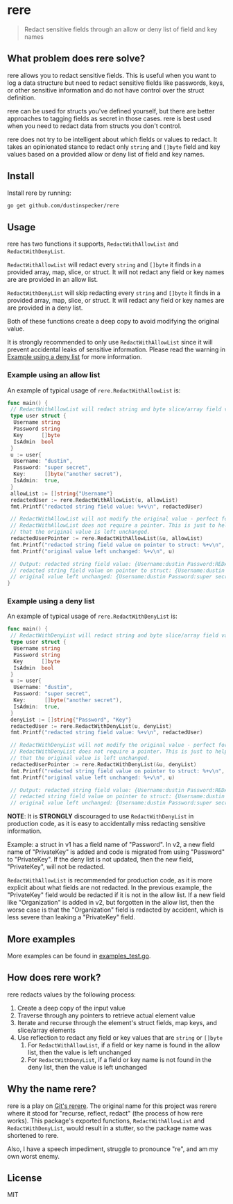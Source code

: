 # rere

> Redact sensitive fields through an allow or deny list of field and key names

## What problem does rere solve?

rere allows you to redact sensitive fields. This is useful when you want to log a data structure but need to redact sensitive fields like passwords, keys, or other sensitive information and do not have control over the struct definition.

rere can be used for structs you've defined yourself, but there are better approaches to tagging fields as secret in those cases. rere is best used when you need to redact data from structs you don't control.

rere does not try to be intelligent about which fields or values to redact. It takes an opinionated stance to redact only `string` and `[]byte` field and key values based on a provided allow or deny list of field and key names.

## Install

Install rere by running:

```sh
go get github.com/dustinspecker/rere
```

## Usage

rere has two functions it supports, `RedactWithAllowList` and `RedactWithDenyList`.

`RedactWithAllowList` will redact every `string` and `[]byte` it finds in a provided array, map, slice, or struct. It will not
redact any field or key names are are provided in an allow list.

`RedactWithDenyList` will skip redacting every `string` and `[]byte` it finds in a provided array, map, slice, or struct. It will
redact any field or key names are are provided in a deny list.

Both of these functions create a deep copy to avoid modifying the original value.

It is strongly recommended to only use `RedactWithAllowList` since it will prevent accidental leaks of sensitive information. Please
read the warning in [Example using a deny list](#example-using-a-deny-list) for more information.

### Example using an allow list


An example of typical usage of `rere.RedactWithAllowList` is:

```go
func main() {
 // RedactWithAllowList will redact string and byte slice/array field values for field names not found in allow list
 type user struct {
  Username string
  Password string
  Key      []byte
  IsAdmin  bool
 }
 u := user{
  Username: "dustin",
  Password: "super secret",
  Key:      []byte("another secret"),
  IsAdmin:  true,
 }
 allowList := []string{"Username"}
 redactedUser := rere.RedactWithAllowList(u, allowList)
 fmt.Printf("redacted string field value: %+v\n", redactedUser)

 // RedactWithAllowList will not modify the original value - perfect for logging
 // RedactWithAllowList does not require a pointer. This is just to help further exemplify the point
 // that the original value is left unchanged.
 redactedUserPointer := rere.RedactWithAllowList(&u, allowList)
 fmt.Printf("redacted string field value on pointer to struct: %+v\n", *redactedUserPointer)
 fmt.Printf("original value left unchanged: %+v\n", u)

 // Output: redacted string field value: {Username:dustin Password:REDACTED Key:[82 69 68 65 67 84 69 68] IsAdmin:true}
 // redacted string field value on pointer to struct: {Username:dustin Password:REDACTED Key:[82 69 68 65 67 84 69 68] IsAdmin:true}
 // original value left unchanged: {Username:dustin Password:super secret Key:[97 110 111 116 104 101 114 32 115 101 99 114 101 116] IsAdmin:true}
}
```

### Example using a deny list

An example of typical usage of `rere.RedactWithDenyList` is:

```go
func main() {
 // RedactWithDenyList will redact string and byte slice/array field values for field names found in deny list
 type user struct {
  Username string
  Password string
  Key      []byte
  IsAdmin  bool
 }
 u := user{
  Username: "dustin",
  Password: "super secret",
  Key:      []byte("another secret"),
  IsAdmin:  true,
 }
 denyList := []string{"Password", "Key"}
 redactedUser := rere.RedactWithDenyList(u, denyList)
 fmt.Printf("redacted string field value: %+v\n", redactedUser)

 // RedactWithDenyList will not modify the original value - perfect for logging
 // RedactWithDenyList does not require a pointer. This is just to help further exemplify the point
 // that the original value is left unchanged.
 redactedUserPointer := rere.RedactWithDenyList(&u, denyList)
 fmt.Printf("redacted string field value on pointer to struct: %+v\n", *redactedUserPointer)
 fmt.Printf("original value left unchanged: %+v\n", u)

 // Output: redacted string field value: {Username:dustin Password:REDACTED Key:[82 69 68 65 67 84 69 68] IsAdmin:true}
 // redacted string field value on pointer to struct: {Username:dustin Password:REDACTED Key:[82 69 68 65 67 84 69 68] IsAdmin:true}
 // original value left unchanged: {Username:dustin Password:super secret Key:[97 110 111 116 104 101 114 32 115 101 99 114 101 116] IsAdmin:true}
```

**NOTE**: It is **STRONGLY** discouraged to use `RedactWithDenyList` in production code, as it is easy to accidentally miss redacting sensitive information.

Example: a struct in v1 has a field name of "Password". In v2, a new field name of "PrivateKey" is added and code is migrated from
using "Password" to "PrivateKey". If the deny list is not updated, then the new field, "PrivateKey", will not be redacted.

`RedactWithAllowList` is recommended for production code, as it is more explicit about what fields are not redacted. In the previous example,
the "PrivateKey" field would be redacted if it is not in the allow list. If a new field like "Organization" is added in v2, but
forgotten in the allow list, then the worse case is that the "Organization" field is redacted by accident, which is less severe than
leaking a "PrivateKey" field.

## More examples

More examples can be found in [examples_test.go](examples_test.go).

## How does rere work?

rere redacts values by the following process:

1. Create a deep copy of the input value
1. Traverse through any pointers to retrieve actual element value
1. Iterate and recurse through the element's struct fields, map keys, and slice/array elements
1. Use reflection to redact any field or key values that are `string` or `[]byte`
   1. For `RedactWithAllowList`, if a field or key name is found in the allow list, then the value is left unchanged
   1. For `RedactWithDenyList`, if a field or key name is not found in the deny list, then the value is left unchanged

## Why the name rere?

rere is a play on [Git's rerere](https://git-scm.com/book/en/v2/Git-Tools-Rerere). The original name for this project was rerere where it stood for "recurse, reflect, redact" (the process of how rere works). This package's exported functions, `RedactWithAllowList` and `RedactWithDenyList`, would result in a stutter, so the package name
was shortened to rere.

Also, I have a speech impediment, struggle to pronounce "re", and am my own worst enemy.

## License

MIT
